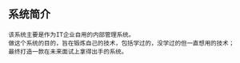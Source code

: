## 系统简介

    该系统主要是作为IT企业自用的内部管理系统。
    做这个系统的目的，旨在锻炼自己的技术，包括学过的，没学过的但一直想用的技术；
    最终打造一款在未来面试上拿得出手的系统。
